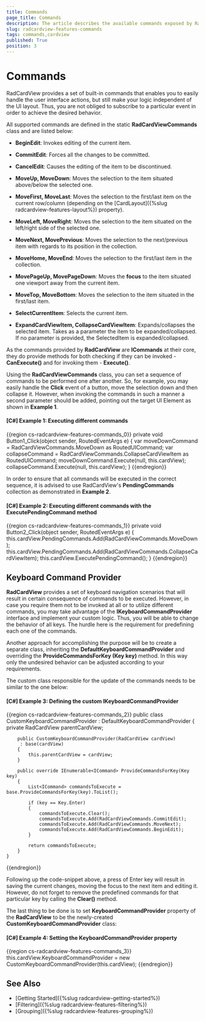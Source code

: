 ```yaml
---
title: Commands
page_title: Commands
description: The article describes the available commands exposed by RadCardView.
slug: radcardview-features-commands
tags: commands,cardview
published: True
position: 3
---
```


# Commands

RadCardView provides a set of built-in commands that enables you to easily handle the user interface actions, but still make your logic independent of the UI layout. Thus, you are not obliged to subscribe to a particular event in order to achieve the desired behavior.

All supported commands are defined in the static **RadCardViewCommands** class and are listed below:

* **BeginEdit**: Invokes editing of the current item.

* **CommitEdit**: Forces all the changes to be committed.

* **CancelEdit**: Causes the editing of the item to be discontinued.

* **MoveUp, MoveDown**: Moves the selection to the item situated above/below the selected one.

* **MoveFirst, MoveLast**: Moves the selection to the first/last item on the current row/column (depending on the [CardLayout]({%slug radcardview-features-layout%}) property).

* **MoveLeft, MoveRight**: Moves the selection to the item situated on the left/right side of the selected one.

* **MoveNext, MovePrevious**: Moves the selection to the next/previous item with regards to its position in the collection.

* **MoveHome, MoveEnd**: Moves the selection to the first/last item in the collection.

* **MovePageUp, MovePageDown**: Moves the **focus** to the item situated one viewport away from the current item.

* **MoveTop, MoveBottom**: Moves the selection to the item situated in the first/last item.

* **SelectCurrentItem**: Selects the current item.

* **ExpandCardViewItem, CollapseCardViewItem**: Expands/collapses the selected item. Takes as a parameter the item to be expanded/collapsed. If no parameter is provided, the SelectedItem is expanded/collapsed.

As the commands provided by __RadCardView__ are __ICommands__ at their core, they do provide methods for  both checking if they can be invoked - __CanExecute()__ and for invoking them - __Execute()__.

Using the __RadCardViewCommands__ class, you can set a sequence of commands to be performed one after another.  So, for example, you may easily handle the **Click** event of a button, move the selection down and then collapse it. However, when invoking the commands in such a manner a second parameter should be added, pointing out the target UI Element as shown in **Example 1**.

#### __[C#] Example 1: Executing different commands__  
{{region cs-radcardview-features-commands_0}}
	private void Button1_Click(object sender, RoutedEventArgs e)
    {
		var moveDownCommand = RadCardViewCommands.MoveDown as RoutedUICommand;
		var collapseCommand = RadCardViewCommands.CollapseCardViewItem as RoutedUICommand;
		moveDownCommand.Execute(null, this.cardView);
		collapseCommand.Execute(null, this.cardView);
    }
{{endregion}}

In order to ensure that all commands will be executed in the correct sequence, it is advised to use RadCardView's **PendingCommands** collection as demonstrated in **Example 2**.

#### __[C#] Example 2: Executing different commands with the ExecutePendingCommand method__  
{{region cs-radcardview-features-commands_1}}
	private void Button2_Click(object sender, RoutedEventArgs e)
	{
		this.cardView.PendingCommands.Add(RadCardViewCommands.MoveDown);
		this.cardView.PendingCommands.Add(RadCardViewCommands.CollapseCardViewItem);
		this.cardView.ExecutePendingCommand();
	}
{{endregion}}

## Keyboard Command Provider

__RadCardView__ provides a set of keyboard navigation scenarios that will result in certain consequence of commands to be executed. However, in case you require them not to be invoked at all or to utilize different commands, you may take advantage of the __IKeyboardCommandProvider__ interface and implement your custom logic. 
Thus, you will be able to change the behavior of all keys. The hurdle here is the requirement for predefining each one of the commands. 

Another approach for accomplishing the purpose will be to create a separate class, inheriting the __DefaultKeyboardCommandProvider__ and overriding the __ProvideCommandsForKey (Key key)__ method. In this way only the undesired behavior can be adjusted according to your requirements.

The custom class responsible for the update of the commands needs to be similar to the one below:

#### __[C#] Example 3: Defining the custom IKeyboardCommandProvider__  

{{region cs-radcardview-features-commands_2}}
	public class CustomKeyboardCommandProvider : DefaultKeyboardCommandProvider
	{
	    private RadCardView parentCardView;
	
	    public CustomKeyboardCommandProvider(RadCardView cardView)
	     : base(cardView)
	    {
	        this.parentCardView = cardView;
	    }
	
	    public override IEnumerable<ICommand> ProvideCommandsForKey(Key key)
	    {
	        List<ICommand> commandsToExecute = base.ProvideCommandsForKey(key).ToList();
	
	        if (key == Key.Enter)
	        {
	            commandsToExecute.Clear();
	            commandsToExecute.Add(RadCardViewCommands.CommitEdit);
	            commandsToExecute.Add(RadCardViewCommands.MoveNext);
	            commandsToExecute.Add(RadCardViewCommands.BeginEdit);
	        }
	
	        return commandsToExecute;
	    }
	}
{{endregion}}

Following up the code-snippet above, a press of Enter key will result in saving the current changes,
moving the focus to the next item and editing it. However, do not forget to remove the predefined
commands for that particular key by calling the __Clear()__ method.

The last thing to be done is to set __KeyboardCommandProvider__ property of the __RadCardView__ to be the newly-created __CustomKeyboardCommandProvider__ class:

#### __[C#] Example 4: Setting the KeyboardCommandProvider property__  

{{region cs-radcardview-features-commands_3}}
	this.cardView.KeyboardCommandProvider = new CustomKeyboardCommandProvider(this.cardView);
{{endregion}}

## See Also  
* [Getting Started]({%slug radcardview-getting-started%})
* [Filtering]({%slug radcardview-features-filtering%})
* [Grouping]({%slug radcardview-features-grouping%})